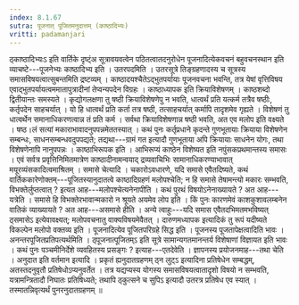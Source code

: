 ```yaml
---
index: 8.1.67
sutra: पूजनात्‌ पूजितमनुदात्तम् (काष्ठादिभ्यः)
vritti: padamanjari
---
```


 ठ्काष्ठादिभ्यःऽ इति वार्तिके दृष्ट्ंअ सूत्रावयवत्वेन पठितत्वातदनुरोधेन पूजनादित्येकवचनं बहुवचनस्थान इति व्याचष्टे---पूजनेभ्यः काष्ठादिभ्य इति । उतरपदमिति । उतरसूत्रे तिङ्ग्रहणादस्य च सूत्रस्य समासविषयत्वात्सुबन्तमिति द्रष्टव्यम् । काष्ठादयश्चैतेऽद्भुतपर्यायाः पूजनवचना भवन्ति, तत्र येषां वृत्तिविषय एवाद्भुतपर्यायत्वममातापुत्रादीनां तेप्वन्यपदेन विग्रहः । काष्ठाध्यापक इति क्रियाविशेषणम् । काष्ठशब्दो द्वितीयान्तः समस्यते । कृद्योगलक्षणा तु षष्ठी क्रियाविशेषणेपु न भवति, धात्वर्थं प्रति यत्कर्म तत्रैव षष्ठीः, कर्तृपदेन साहचर्यात् । यो हि धात्वर्थं प्रति कर्ता तत्र षष्ठी, तत्साहचर्यात् कर्मापि तादृशमेव गृह्यते । विशेषणं तु धात्वर्थेन समानाधिकरणत्वान्न तं प्रति कर्म । सर्वथा क्रियाविशेषणान्न षष्ठी भवति, अत एव मलोप इति वक्ष्यते । षष्ठ।लं सत्यां मकाराभावादनुपपन्नमेततस्यात् । कथं पुनः कर्तृप्रधाने कृदन्ते गुणभूतायाः क्रियाया विशेषणेन सम्बन्धः, साधनसम्बन्धवदुपपद्यते; तद्यथा---ग्रामं गत इत्यादौ गुणभूताया अपि क्रियायाः साधनेन योगः, तथा विशेषणेनापि नानुपपन्नः । काष्ठाभिरूपक इति । आभिरूप्यं काष्ठेन विशेष्यत इति नपुंसकप्रथमान्तस्य समासः । एवं सर्वत्र प्रवृत्तिनिमितमात्रेण काष्ठादीनामन्वयाद् द्रव्यवाचिभिः सामानाधिकरण्याभावात् मयूरव्यंसकादित्वमाश्रितम् । समासे चेत्यादि । चकारोऽवधारणे, यदि समासे एवैतदिष्यते, कथं वार्तिककारेणोक्तम्---पूजितस्यानुदातत्वे काष्ठादिग्रहणं मलोपश्चेति; न हि समासे तेषामन्त्यो मकारः सम्भवति, विभक्तेर्लुप्तत्वात् ? इत्यत आह---मलोपश्चेत्यनेनापीति । कथं पुरथं विषयोऽनेनाख्यायते ? अत आह---यत्रेति । समासे हि विभक्तेरभावान्मकारो न श्रूयते अयमेव लोप इति । किं पुनः कारणमेवं काशकुशावलम्बनेन वातिकं व्याख्यायते ? अत आह---असमासे हीति । अन्ये त्वाहुः---यदि समास एवैतदभिमतमभविष्यत् ठ्समासेऽ इत्येवावक्ष्यत्; मलोपवचनातु वाक्यविषयमेवैतत् । दारुणमध्यापक इत्यादिकं तु रूपं यदीष्यते विकल्पेन मलोपो वक्तव्य इति ।  पूजनादित्येव पूजितपरिग्रहे सिद्ध इति । पूजनस्य पूजतापेक्षत्वादिति भावः । अनन्तरपूजितप्रतिपत्यर्थमिति । ठ्पूजनात्पूजितम्ऽ इति सूत्रे सामान्यगतमानन्तर्य विशेषाणां विज्ञायत इति भावः । कथं पुनः पञ्चमीनिर्देशे व्यवहितस्य प्रसङ्गः ? इत्याह---एतदेवेति । ज्ञापनस्य प्रयोजनमाह---तथा चेति । अनुदात इति वर्तमान इत्यादि । प्रकृतं ह्यनुदातग्रहणम् ठ्न लुट्ऽ इत्यादिना प्रतिषेधेन सम्बद्धम्, अतस्तदनुवृतौ प्रतिषेधोऽप्यनुवर्तेत । तत्र यद्यप्यस्य योगस्य समासविषयत्वातादृशो विषयो न सम्भवति, यत्रामन्त्रितादौ निघातः प्रतिषिध्यते; तथापि ठ्कुत्सने च सुपिऽ इत्यादौ उतरत्र प्रतिषेध एव स्यात् । तस्मातन्निवृत्यर्थं पुनरनुदातग्रहणम् ॥